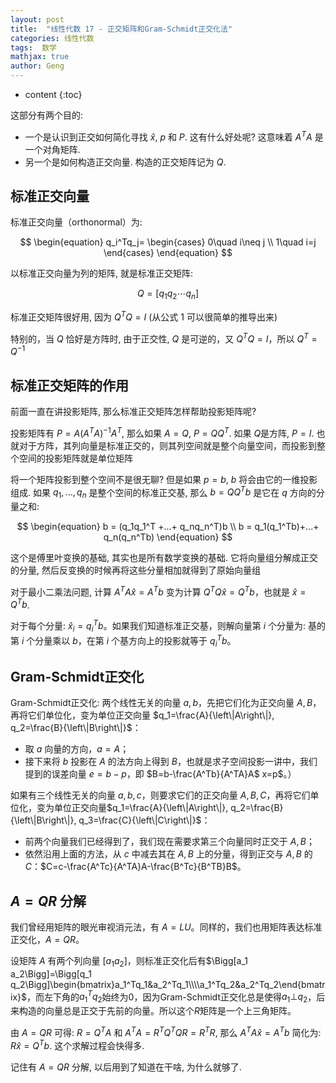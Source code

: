 ```yaml
---
layout: post
title:  "线性代数 17 - 正交矩阵和Gram-Schmidt正交化法"
categories: 线性代数
tags:  数学
mathjax: true
author: Geng
---
```


* content
{:toc}


这部分有两个目的: 
* 一个是认识到正交如何简化寻找 $\hat{x}$, $p$ 和 $P$. 这有什么好处呢? 这意味着 $A^TA$ 是一个对角矩阵.
* 另一个是如何构造正交向量. 构造的正交矩阵记为 $Q$.





## 标准正交向量

标准正交向量（orthonormal）为:

$$
\begin{equation}
q_i^Tq_j=
\begin{cases}
0\quad i\neq j \\ 
1\quad i=j
\end{cases}
\end{equation}
$$


以标准正交向量为列的矩阵, 就是标准正交矩阵:

$$
\begin{equation}
Q=\Bigg[q_1 q_2 \cdots q_n\Bigg]
\end{equation}
$$

标准正交矩阵很好用, 因为 $Q^TQ=I$ (从公式 1 可以很简单的推导出来)

特别的，当 $Q$ 恰好是方阵时, 由于正交性, $Q$ 是可逆的，又 $Q^TQ=I$，所以 $Q^T=Q^{-1}$

## 标准正交矩阵的作用

前面一直在讲投影矩阵, 那么标准正交矩阵怎样帮助投影矩阵呢?

投影矩阵有 $P=A(A^TA)^{-1}A^T$, 那么如果 $A=Q$, $P=QQ^T$. 如果 $Q$是方阵, $P=I$. 也就对于方阵，其列向量是标准正交的，则其列空间就是整个向量空间，而投影到整个空间的投影矩阵就是单位矩阵

将一个矩阵投影到整个空间不是很无聊? 但是如果 $p=b$, $b$ 将会由它的一维投影组成. 如果 $q_1, ..., q_n$ 是整个空间的标准正交基, 那么 $b=QQ^Tb$ 是它在 $q$ 方向的分量之和:

$$
\begin{equation}
b = (q_1q_1^T +...+ q_nq_n^T)b \\
b = q_1(q_1^Tb)+...+ q_n(q_n^Tb)
\end{equation}
$$

这个是傅里叶变换的基础, 其实也是所有数学变换的基础. 它将向量组分解成正交的分量, 然后反变换的时候再将这些分量相加就得到了原始向量组

对于最小二乘法问题, 计算 $A^TA\hat x=A^Tb$ 变为计算 $Q^TQ\hat x=Q^Tb$，也就是 $\hat x=Q^Tb$.

对于每个分量: $\hat x_i=q_i^Tb$。如果我们知道标准正交基，则解向量第 $i$ 个分量为: 基的第 $i$ 个分量乘以 $b$，在第 $i$ 个基方向上的投影就等于 $q_i^Tb$。

## Gram-Schmidt正交化

Gram-Schmidt正交化: 两个线性无关的向量 $a, b$，先把它们化为正交向量 $A, B$，再将它们单位化，变为单位正交向量 $q_1=\frac{A}{\left\|A\right\|}, q_2=\frac{B}{\left\|B\right\|}$：

* 取 $a$ 向量的方向，$a=A$；
* 接下来将 $b$ 投影在 $A$ 的法方向上得到 $B$，也就是求子空间投影一讲中，我们提到的误差向量 $e=b-p$，即 $B=b-\frac{A^Tb}{A^TA}A$ x=p$。）

如果有三个线性无关的向量 $a, b, c$，则要求它们的正交向量 $A, B, C$，再将它们单位化，变为单位正交向量$q_1=\frac{A}{\left\|A\right\|}, q_2=\frac{B}{\left\|B\right\|}, q_3=\frac{C}{\left\|C\right\|}$：

* 前两个向量我们已经得到了，我们现在需要求第三个向量同时正交于 $A, B$；
* 依然沿用上面的方法，从 $c$ 中减去其在 $A, B$ 上的分量，得到正交与 $A, B$ 的 $C$：$C=c-\frac{A^Tc}{A^TA}A-\frac{B^Tc}{B^TB}B$。

## $A=QR$ 分解

我们曾经用矩阵的眼光审视消元法，有 $A=LU$。同样的，我们也用矩阵表达标准正交化，$A=QR$。

设矩阵 $A$ 有两个列向量 $\Bigg[a_1 a_2\Bigg]$，则标准正交化后有$\Bigg[a_1 a_2\Bigg]=\Bigg[q_1 q_2\Bigg]\begin{bmatrix}a_1^Tq_1&a_2^Tq_1\\\\a_1^Tq_2&a_2^Tq_2\end{bmatrix}$，而左下角的$a_1^Tq_2$始终为$0$，因为Gram-Schmidt正交化总是使得$a_1\bot q_2$，后来构造的向量总是正交于先前的向量。所以这个$R$矩阵是一个上三角矩阵。

由 $A=QR$ 可得: $R=Q^TA$ 和 $A^TA=R^TQ^TQR=R^TR$, 那么 $A^TA\hat{x}=A^Tb$ 简化为: $R\hat{x}=Q^Tb$. 这个求解过程会快得多. 

记住有 $A=QR$ 分解, 以后用到了知道在干啥, 为什么就够了.


